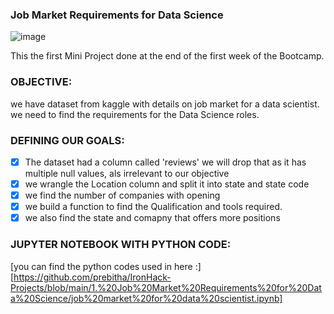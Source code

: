 
### Job Market Requirements for Data Science

![image](https://user-images.githubusercontent.com/81169091/117683002-ebe75200-b1b3-11eb-9307-eabf6d520dd0.png)

This the first Mini Project done at the end of the first week of the Bootcamp.

### OBJECTIVE:
we have dataset from kaggle with details on job market for a data scientist. 
we need to find the requirements for the Data Science roles.

### DEFINING OUR GOALS:

 - [X] The dataset had a column called 'reviews' we will drop that as it has multiple null values, als irrelevant to our objective
 - [X] we wrangle the Location column and split it into state and state code 
 - [X] we find the number of companies with opening 
 - [X] we build a function to find the Qualification and tools required.
 - [X] we also find the state and comapny that offers more positions

### JUPYTER NOTEBOOK WITH PYTHON CODE:
[you can find the python codes used in here :] [https://github.com/prebitha/IronHack-Projects/blob/main/1.%20Job%20Market%20Requirements%20for%20Data%20Science/job%20market%20for%20data%20scientist.ipynb]
